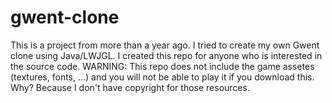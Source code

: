 # gwent-clone

This is a project from more than a year ago. I tried to create my own Gwent clone using Java/LWJGL.
I created this repo for anyone who is interested in the source code.
WARNING: This repo does not include the game assetes (textures, fonts, ...) and you will not be able to play it if you download this.
Why? Because I don't have copyright for those resources.
